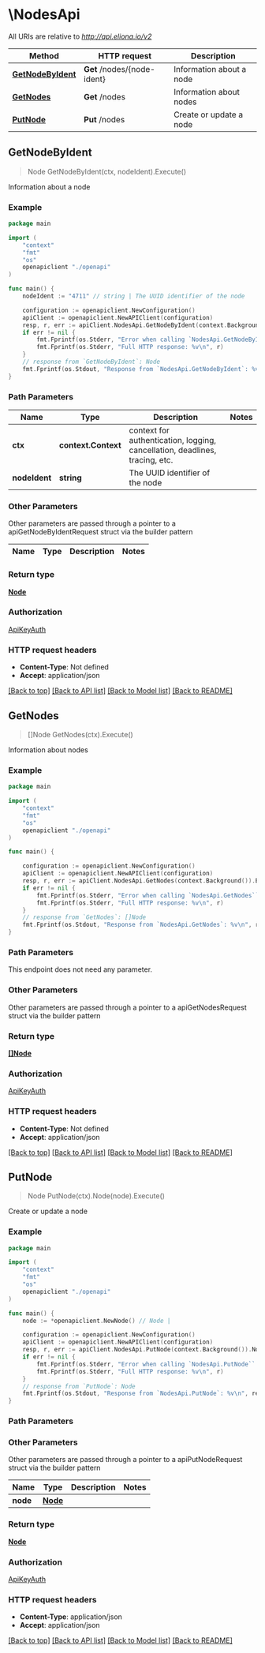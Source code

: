 # \NodesApi

All URIs are relative to *http://api.eliona.io/v2*

Method | HTTP request | Description
------------- | ------------- | -------------
[**GetNodeByIdent**](NodesApi.md#GetNodeByIdent) | **Get** /nodes/{node-ident} | Information about a node
[**GetNodes**](NodesApi.md#GetNodes) | **Get** /nodes | Information about nodes
[**PutNode**](NodesApi.md#PutNode) | **Put** /nodes | Create or update a node



## GetNodeByIdent

> Node GetNodeByIdent(ctx, nodeIdent).Execute()

Information about a node



### Example

```go
package main

import (
    "context"
    "fmt"
    "os"
    openapiclient "./openapi"
)

func main() {
    nodeIdent := "4711" // string | The UUID identifier of the node

    configuration := openapiclient.NewConfiguration()
    apiClient := openapiclient.NewAPIClient(configuration)
    resp, r, err := apiClient.NodesApi.GetNodeByIdent(context.Background(), nodeIdent).Execute()
    if err != nil {
        fmt.Fprintf(os.Stderr, "Error when calling `NodesApi.GetNodeByIdent``: %v\n", err)
        fmt.Fprintf(os.Stderr, "Full HTTP response: %v\n", r)
    }
    // response from `GetNodeByIdent`: Node
    fmt.Fprintf(os.Stdout, "Response from `NodesApi.GetNodeByIdent`: %v\n", resp)
}
```

### Path Parameters


Name | Type | Description  | Notes
------------- | ------------- | ------------- | -------------
**ctx** | **context.Context** | context for authentication, logging, cancellation, deadlines, tracing, etc.
**nodeIdent** | **string** | The UUID identifier of the node | 

### Other Parameters

Other parameters are passed through a pointer to a apiGetNodeByIdentRequest struct via the builder pattern


Name | Type | Description  | Notes
------------- | ------------- | ------------- | -------------


### Return type

[**Node**](Node.md)

### Authorization

[ApiKeyAuth](../README.md#ApiKeyAuth)

### HTTP request headers

- **Content-Type**: Not defined
- **Accept**: application/json

[[Back to top]](#) [[Back to API list]](../README.md#documentation-for-api-endpoints)
[[Back to Model list]](../README.md#documentation-for-models)
[[Back to README]](../README.md)


## GetNodes

> []Node GetNodes(ctx).Execute()

Information about nodes



### Example

```go
package main

import (
    "context"
    "fmt"
    "os"
    openapiclient "./openapi"
)

func main() {

    configuration := openapiclient.NewConfiguration()
    apiClient := openapiclient.NewAPIClient(configuration)
    resp, r, err := apiClient.NodesApi.GetNodes(context.Background()).Execute()
    if err != nil {
        fmt.Fprintf(os.Stderr, "Error when calling `NodesApi.GetNodes``: %v\n", err)
        fmt.Fprintf(os.Stderr, "Full HTTP response: %v\n", r)
    }
    // response from `GetNodes`: []Node
    fmt.Fprintf(os.Stdout, "Response from `NodesApi.GetNodes`: %v\n", resp)
}
```

### Path Parameters

This endpoint does not need any parameter.

### Other Parameters

Other parameters are passed through a pointer to a apiGetNodesRequest struct via the builder pattern


### Return type

[**[]Node**](Node.md)

### Authorization

[ApiKeyAuth](../README.md#ApiKeyAuth)

### HTTP request headers

- **Content-Type**: Not defined
- **Accept**: application/json

[[Back to top]](#) [[Back to API list]](../README.md#documentation-for-api-endpoints)
[[Back to Model list]](../README.md#documentation-for-models)
[[Back to README]](../README.md)


## PutNode

> Node PutNode(ctx).Node(node).Execute()

Create or update a node



### Example

```go
package main

import (
    "context"
    "fmt"
    "os"
    openapiclient "./openapi"
)

func main() {
    node := *openapiclient.NewNode() // Node | 

    configuration := openapiclient.NewConfiguration()
    apiClient := openapiclient.NewAPIClient(configuration)
    resp, r, err := apiClient.NodesApi.PutNode(context.Background()).Node(node).Execute()
    if err != nil {
        fmt.Fprintf(os.Stderr, "Error when calling `NodesApi.PutNode``: %v\n", err)
        fmt.Fprintf(os.Stderr, "Full HTTP response: %v\n", r)
    }
    // response from `PutNode`: Node
    fmt.Fprintf(os.Stdout, "Response from `NodesApi.PutNode`: %v\n", resp)
}
```

### Path Parameters



### Other Parameters

Other parameters are passed through a pointer to a apiPutNodeRequest struct via the builder pattern


Name | Type | Description  | Notes
------------- | ------------- | ------------- | -------------
 **node** | [**Node**](Node.md) |  | 

### Return type

[**Node**](Node.md)

### Authorization

[ApiKeyAuth](../README.md#ApiKeyAuth)

### HTTP request headers

- **Content-Type**: application/json
- **Accept**: application/json

[[Back to top]](#) [[Back to API list]](../README.md#documentation-for-api-endpoints)
[[Back to Model list]](../README.md#documentation-for-models)
[[Back to README]](../README.md)

